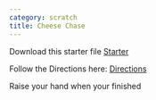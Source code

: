 ```yaml
---
category: scratch
title: Cheese Chase
---
```


Download this starter file
[Starter](https://hilliard.instructure.com/courses/25943/files/6320289/download?wrap=1)

Follow the Directions here: [Directions](https://drive.google.com/open?id=1Q6Zcsz9YX6lgPVxKpLUULnfYspBA4GX4)

Raise your hand when your finished
